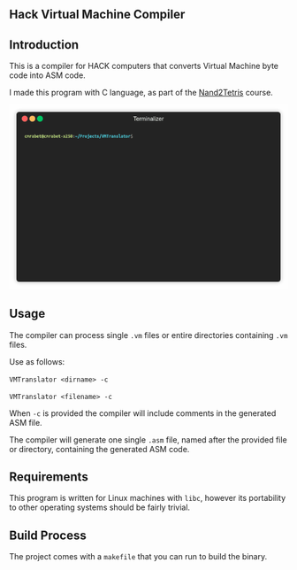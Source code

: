 ## Hack Virtual Machine Compiler

## Introduction

This is a compiler for HACK computers that converts Virtual Machine byte code into ASM code.

I made this program with C language, as part of the [Nand2Tetris](https://stackoverflow.com/questions/34341808/is-there-a-way-to-add-a-gif-to-a-markdown-file) course.

![HECK compiler in action](demo.gif)

## Usage

The compiler can process single `.vm` files or entire directories containing `.vm` files.

Use as follows:

`VMTranslator <dirname> -c`

`VMTranslator <filename> -c`

When `-c` is  provided the compiler will include comments in the generated ASM file.

The compiler will generate one single `.asm` file, named after the provided file or directory, containing the generated ASM code.

## Requirements

This program is written for Linux machines with `libc`, however its portability to other operating systems should be fairly trivial.

## Build Process

The project comes with a `makefile` that you can run to build the binary.
